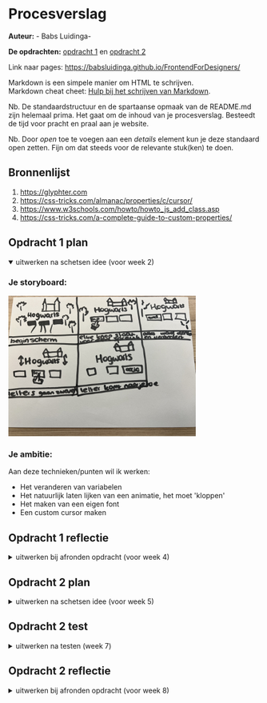 # Procesverslag
**Auteur:** - Babs Luidinga-

**De opdrachten:** [opdracht 1](opdracht1/index.html) en [opdracht 2](opdracht2/index.html)

Link naar pages: https://babsluidinga.github.io/FrontendForDesigners/


Markdown is een simpele manier om HTML te schrijven.  
Markdown cheat cheet: [Hulp bij het schrijven van Markdown](https://github.com/adam-p/markdown-here/wiki/Markdown-Cheatsheet).

Nb. De standaardstructuur en de spartaanse opmaak van de README.md zijn helemaal prima. Het gaat om de inhoud van je procesverslag. Besteedt de tijd voor pracht en praal aan je website.

Nb. Door *open* toe te voegen aan een *details* element kun je deze standaard open zetten. Fijn om dat steeds voor de relevante stuk(ken) te doen.



## Bronnenlijst
  1. https://glyphter.com
  2. https://css-tricks.com/almanac/properties/c/cursor/
  3. https://www.w3schools.com/howto/howto_js_add_class.asp
  4. https://css-tricks.com/a-complete-guide-to-custom-properties/



## Opdracht 1 plan

<details open>
  <summary>uitwerken na schetsen idee (voor week 2)</summary>


  ### Je storyboard:
  <img src="readme-images/Storyboard.jpg" width="375px" alt="storyboard voor opdracht 1">


  ### Je ambitie: 
  Aan deze technieken/punten wil ik werken:
  - Het veranderen van variabelen
  - Het natuurlijk laten lijken van een animatie, het moet 'kloppen'
  - Het maken van een eigen font
  - Een custom cursor maken
 
</details>



## Opdracht 1 reflectie

<details>
  <summary>uitwerken bij afronden opdracht (voor week 4)</summary>


  ### Je uitkomst - karakteristiek screenshot(s):

  <img src="readme-images/SC-1.png" width="375px" alt="uitomst opdracht 1">
  <img src="readme-images/SC-3.png" width="375px" alt="uitomst opdracht 1">


  ### Dit ging goed/Heb ik geleerd: 
  Wat ik goed vond gaan was het natuurlijk laten lijken van de zwevende letters. Ik vind het leuk dat ik echt geprobeerd heb alles in zo min mogelijk regels CSS te schrijven, en denk ook echt dat dat wel gelukt is. Daarnaast vind ik de animatie van het lichte thema naar het donkere, met de 'whisp' die pulsed en groeit enorm tof geworden. Ik heb daarnaast geleerd hoe ik een font vanuit SVG's kan maken, duurde langer dan ik dacht om een juiste tool te vinden, maar ben echt enorm blij met het resultaat. 

  <img src="readme-images/SC-4.png" width="375px" alt="top">


  ### Dit was lastig/Is niet gelukt:
  Ik wilde eigenlijjk meerdere spreuken maken, en mijn handen jeuken ng steeds om dit toch nog toe te voegen. Daarnaast dat de 'whisp' meerdere bewegingen had gemaakt, voordat de transitie naar het donker gaat. Helaas moet je je soms neerleggen bij wat je gemaakt heb, en op zich vind ik dat ik toch redelijk heb bereikt worden. 
</details>



## Opdracht 2 plan

<details>
  <summary>uitwerken na schetsen idee (voor week 5)</summary>


  ### Je ontwerp:
  <img src="readme-images/Opzet.svg" width="500px" alt="ontwerp opdracht 2">


  ### Je ambitie: 
  Aan deze technieken/punten wil ik werken:
  - Het koppelen van een API
  - Javascript skills
  - Passende animaties kunnen maken
  - Voice interaction
</details>



## Opdracht 2 test

<details>
  <summary>uitwerken na testen (week 7)</summary>

  Neem minimaal 5 bevindingen op:



  ### Bevinding 1:
  Op het moment dat je op 'nieuwe bal' klikte, ging je maar 1 plekje terug in de lijst, en niet naar de positie waar de nieuwe bal stond (afbeelding is niet echt te maken hiervan?).

  #### oplossing:
  Ik heb in de Javascript toegevoegd dat de variabele 'huidigepositie' 0 moet worden op het moment dat er op de nieuwe bal knop wordt geklikt. Hierdoor kun je nu gemakkelijk terug naar de nieuwste bal, in plaats van door alle ballen heen te navigeren.


  ### Bevinding 2:
  Door te moeten scrollen tussen de ballen werd het erg onoverzichtelijk en rommelig.

  <img src="readme-images/bevinding2.png" width="500px" alt="Bevinding 2">

  #### oplossing:
  Ik heb voor knoppen met pijltjes gekozen. Op deze manier krijg je nu standaard de nieuwste bal te zien, maak kun je door middel van pijltjes ook de vorige getrokken ballen zien. Wat ik nog had willen doen is het maken van een uitklapbaar veld waar je de gehele lijst kon zien van de getrokken villagers, zodat het ook makkelijk in een overzicht te zien zou zijn. 

   <img src="readme-images/Oplossing2.png" width="500px" alt="Oplossing 2">



  ### Bevinding 3:
  De styling was erg chaotisch en het animal crossing gevoel kwam niet over. De tester had ook niet helemaal door dat het Animal Crossing was. 

   <img src="readme-images/Bevinding3.png" width="500px" alt="Bevinding 3">

  #### oplossing:
  Door een nieuwe styling aan te maken, met kleuren die ik uit het animal crossing thema heb gehaald, heb ik gezorgd voor de island vibes die animal corssing heeft, samen met het schattige van wat de gehele game als look en feel heeft.

   <img src="readme-images/Step2.png" width="500px" alt="Oplossing 3">


  ### Bevinding 4:
  Het was onduidelijk dat het een bingokaart was, er waren niet echt vakjes aangegeven.

   <img src="readme-images/Bevinding3.png" width="500px" alt="Bevinding 4">

  #### oplossing:
  Door borders om de bingovakjes te doen krijg je nu al veel meer het gevoel dat je bingo aan het spelen bent.

   <img src="readme-images/Step2.png" width="500px" alt="Oplossing 4">


  ### Bevinding 5:
  De gebruiker kon niet laten merken dat er bingo was, ook was het niet duidelijk dat je bingo kon roepen.

   <img src="readme-images/Step2.png" width="500px" alt="Bevinding 5">

  #### oplossing:
  Ik heb de knop 'BINGO' toegevoegd, deze wordt geactiverd zodra alle vakjes aangevinkt zijn. Het enige wat ik niet heb kunnen doen door tijdsgebrek was nog een creatieve manier bedenken om te laten weten dat je bingo hebt. Vandaar dat ik onder de titel een simpele tekst heb geschreven om dit duidelijk te maken.

   <img src="readme-images/Final.png" width="500px" alt="Oplossing 5">   
</details>



## Opdracht 2 reflectie

<details>
  <summary>uitwerken bij afronden opdracht (voor week 8)</summary>

  ### Je uitkomst - karakteristiek screenshot(s):
  <img src="readme-images/FinalFinal.png" width="500px" alt="uitkomst opdracht 2">

  De uitkomst van deze tweede opdracht is een bingospel met Animal Crossing karakters. Het spel is geen twee keer hetzelfde, aangezien ik telkens 75 random karakters uit de AnimalCrossing API haal. 

  ### Dit ging goed/Heb ik geleerd: 
  Ik vind het heel leuk dat het bingo roepen gelukt is, waarnaar zich een klein feest op je scherm afspeelt. Ook de manier waarop de villagers uit de API worden gehaald vind ik super tof en creatief. De interacte op het scherm, met de draaiende ballen vind ik ook goed geslaagd. En tot slot het toevoegen van de dark mode, door middle van een background blend mode vind ik echt dat het eruit ziet alsof je het spel in de avond aan het spelen bent!

  <img src="readme-images/Feest.png" width="300px" alt="top">
  <img src="readme-images/Draaiend.png" width="300px" alt="top">
   <img src="readme-images/dark.png" width="300px" alt="top">


  ### Dit was lastig/Is niet gelukt:
  Ik had nog quotes willen toevoegen van de villagers, daarnaast vind ik het jammer dat ik het niet voor elkaar heb kunnen krijgen om mijn bingospel echt te kunnen valideren, een valse bingo is stiekem iets te gemakkelijk gemaakt voor de gebruiker. Maarja, je kunt niet alles hebben. Ik ben over het algemeen heel trots op wat ik heb neergezet in 4 weken tijd, dit is niet iets wat ik dacht te kunnen!

  <img src="readme-images/FinalFinal.png" width="375px" alt="bummer">
</details>